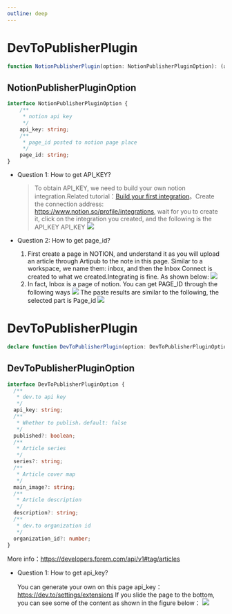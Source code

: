 ```yaml
---
outline: deep
---
```



# DevToPublisherPlugin

```ts
function NotionPublisherPlugin(option: NotionPublisherPluginOption): (articleTitle: string, visit: TVisitor, toMarkdown: ToMarkdown) => Promise<PublishResult>
```

## NotionPublisherPluginOption

```ts
interface NotionPublisherPluginOption {
    /**
     * notion api key
     */
    api_key: string;
    /**
     * page_id posted to notion page place
     */
    page_id: string;
}
```

- Question 1: How to get API_KEY?

  > To obtain API_KEY, we need to build your own notion integration.Related tutorial：[Build your first integration](https://developers.notion.com/docs/create-a-notion-integration)。Create the connection address: https://www.notion.so/profile/integrations, wait for you to create it, click on the integration you created, and the following is the API_KEY API_KEY
  ![](https://cdn.jsdelivr.net/gh/yxw007/BlogPicBed@master/img/202407200927324.png)

- Question 2: How to get page_id?
  1. First create a page in NOTION, and understand it as you will upload an article through Artipub to the note in this page. Similar to a workspace, we name them: inbox, and then the Inbox Connect is created to what we created.Integrating is fine. As shown below:
  ![](https://cdn.jsdelivr.net/gh/yxw007/BlogPicBed@master/img/202407200933939.png)
  2. In fact, Inbox is a page of notion. You can get PAGE_ID through the following ways
    ![](https://cdn.jsdelivr.net/gh/yxw007/blogpicbed@master/img/202407200948924.png)
  The paste results are similar to the following, the selected part is Page_id
    ![](https://cdn.jsdelivr.net/gh/yxw007/blogpicbed@master/img/202407200949155.png)

# DevToPublisherPlugin

```ts
declare function DevToPublisherPlugin(option: DevToPublisherPluginOption): (articleTitle: string, _visit: TVisitor, _toMarkdown: ToMarkdown) => Promise<PublishResult>;
```

## DevToPublisherPluginOption

```ts
interface DevToPublisherPluginOption {
  /**
   * dev.to api key
   */
  api_key: string;
  /**
   * Whether to publish，default: false
   */
  published?: boolean;
  /**
   * Article series
   */
  series?: string;
  /**
   * Article cover map
   */
  main_image?: string;
  /**
   * Article description
   */
  description?: string;
  /**
   * dev.to organization id
   */
  organization_id?: number;
}

```

More info：https://developers.forem.com/api/v1#tag/articles

- Question 1: How to get api_key?
  
  You can generate your own on this page api_key：https://dev.to/settings/extensions If you slide the page to the bottom, you can see some of the content as shown in the figure below：
  ![](https://cdn.jsdelivr.net/gh/yxw007/BlogPicBed@master/img/202407200945604.png)

 
